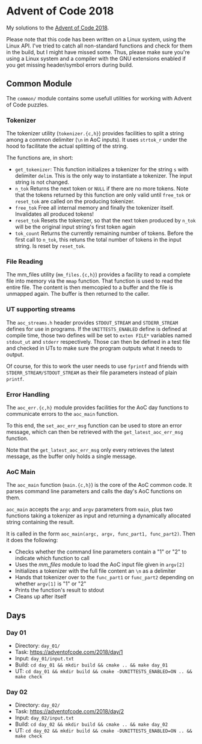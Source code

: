 # Advent of Code 2018 #

My solutions to the [Advent of Code 2018](https://adventofcode.com/2018).

Please note that this code has been written on a Linux system, using
the Linux API. I've tried to catch all non-standard functions and check
for them in the build, but I might have missed some.
Thus, please make sure you're using a Linux system and a compiler with the
GNU extensions enabled if you get missing header/symbol errors during build.

## Common Module ##

The `common/` module contains some usefull utilities for working with
Advent of Code puzzles.

### Tokenizer ###

The tokenizer utility (`tokenizer.{c,h}`) provides facilities to split
a string among a common delimiter (`\n` in AoC inputs). It uses `strtok_r`
under the hood to facilitate the actual splitting of the string.

The functions are, in short:

  * `get_tokenizer`: This function initializes a tokenizer for the string `s`
  with delimiter `delim`. This is the only way to instantiate a tokenizer.
  The input string is not changed.
  * `n_tok` Returns the next token or `NULL` if there are no more tokens. Note
  that the tokens returned by this function are only valid until `free_tok` or
  `reset_tok` are called on the producing tokenizer.
  * `free_tok` Free all internal memory and finally the tokenizer itself.
  Invalidates all produced tokens!
  * `reset_tok` Resets the tokenizer, so that the next token produced by
  `n_tok` will be the original input string's first token again
  * `tok_count` Returns the currently remaining number of tokens. Before the
  first call to `n_tok`, this retuns the total number of tokens in the input
  string. Is reset by `reset_tok`.
  
### File Reading ###

The mm_files utility (`mm_files.{c,h}`) provides a facility to read a complete
file into memory via the `mmap` function. That function is used to read the
entire file. The content is then memcopied to a buffer and the file is
unmapped again. The buffer is then returned to the caller.

### UT supporting streams ###

The `aoc_streams.h` header provides `STDOUT_STREAM` and `STDERR_STREAM` defines for
use in programs. If the `UNITTESTS_ENABLED` define is defined at compile time,
those two defines will be set to `exten FILE*` variables named `stdout_ut` and 
`stderr` respectively. Those can then be defined in a test file and checked in UTs
to make sure the program outputs what it needs to output.

Of course, for this to work the user needs to use `fprintf` and friends with `STDERR_STREAM/STDOUT_STREAM` as their file parameters instead of plain `printf`.

### Error Handling ###

The `aoc_err.{c,h}` module provides facilities for the AoC day functions to 
communicate errors to the `aoc_main` function.

To this end, the `set_aoc_err_msg` function can be used to store an error message,
which can then be retrieved with the `get_latest_aoc_err_msg` function.

Note that the `get_latest_aoc_err_msg` only every retrieves the latest message,
as the buffer only holds a single message.

### AoC Main ###

The `aoc_main` function (`main.{c,h}`) is the core of the AoC common code. It
parses command line parameters and calls the day's AoC functions on them.

`aoc_main` accepts the `argc` and `argv` parameters from `main`, plus two
functions taking a tokenizer as input and returning a dynamically allocated
string containing the result.

It is called in the form `aoc_main(argc, argv, func_part1, func_part2)`. Then it does the following:
  * Checks whether the command line parameters contain a "1" or "2" to indicate
  which function to call
  * Uses the *mm_files*  module to load the AoC input file given in `argv[2]`
  * Initializes a tokenizer with the full file content an `\n` as a delimiter
  * Hands that tokenizer over to the `func_part1` or `func_part2` depending
  on whether `argv[1]` is "1" or "2"
  * Prints the function's result to stdout
  * Cleans up after itself

## Days ##

### Day 01 ###

  * Directory: `day_01/`
  * Task: https://adventofcode.com/2018/day/1
  * Input: `day_01/input.txt`
  * Build: `cd day_01 && mkdir build && cmake .. && make day_01`
  * UT: `cd day_01 && mkdir build && cmake -DUNITTESTS_ENABLED=ON .. && make check`

### Day 02 ###

  * Directory: `day_02/`
  * Task: https://adventofcode.com/2018/day/2
  * Input: `day_02/input.txt`
  * Build: `cd day_02 && mkdir build && cmake .. && make day_02`
  * UT: `cd day_02 && mkdir build && cmake -DUNITTESTS_ENABLED=ON .. && make check`

